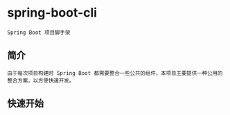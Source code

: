 # spring-boot-cli
    Spring Boot 项目脚手架

## 简介
    由于每次项目构建时 Spring Boot 都需要整合一些公共的组件，本项目主要提供一种公用的整合方案，以方便快速开发。

## 快速开始
